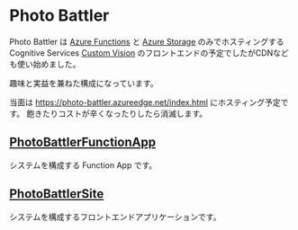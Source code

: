 # Photo Battler

Photo Battler は [Azure Functions](https://azure.microsoft.com/ja-jp/services/functions/) と
 [Azure Storage](https://azure.microsoft.com/ja-jp/services/storage/) のみでホスティングする
 Cognitive Services [Custom Vision](https://azure.microsoft.com/ja-jp/services/cognitive-services/custom-vision-service/) 
のフロントエンドの予定でしたがCDNなども使い始めました。

趣味と実益を兼ねた構成になっています。

当面は https://photo-battler.azureedge.net/index.html にホスティング予定です。
飽きたりコストが辛くなったりしたら消滅します。


## [PhotoBattlerFunctionApp](./PhotoBattlerFunctionApp)

システムを構成する Function App です。


## [PhotoBattlerSite](./PhotoBattlerSite)

システムを構成するフロントエンドアプリケーションです。

